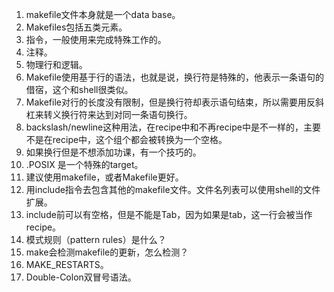 1. makefile文件本身就是一个data base。
2. Makefiles包括五类元素。
3. 指令，一般使用来完成特殊工作的。
4. 注释。
5. 物理行和逻辑。
6. Makefile使用基于行的语法，也就是说，换行符是特殊的，他表示一条语句的借宿，这个和shell很类似。
7. Makefile对行的长度没有限制，但是换行符却表示语句结束，所以需要用反斜杠来转义换行符来达到对同一条语句换行。
8. backslash/newline这种用法，在recipe中和不再recipe中是不一样的，主要不是在recipe中，这个组个都会被转换为一个空格。
9. 如果换行但是不想添加功课，有一个技巧的。
10. .POSIX 是一个特殊的target。
11. 建议使用makefile，或者Makefile更好。
12. 用include指令去包含其他的makefile文件。文件名列表可以使用shell的文件扩展。
13. include前可以有空格，但是不能是Tab，因为如果是tab，这一行会被当作recipe。
14. 模式规则（pattern rules）是什么？
15. make会检测makefile的更新，怎么检测？
16. MAKE_RESTARTS。
17. Double-Colon双冒号语法。
